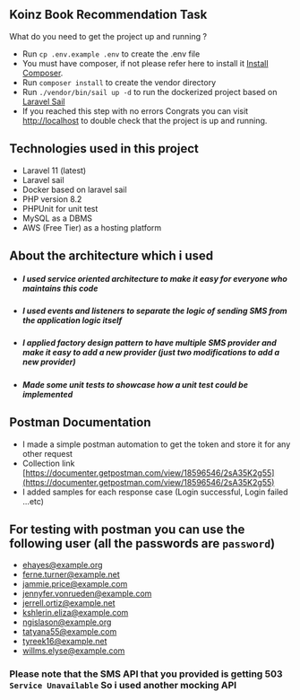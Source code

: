 

## Koinz Book Recommendation Task

What do you need to get the project up and running ?

- Run `cp .env.example .env` to create the .env file
- You must have composer, if not please refer here to install it [Install Composer](https://getcomposer.org/download/).
- Run `composer install` to create the vendor directory
- Run `./vendor/bin/sail up -d` to run the dockerized project based on [Laravel Sail](https://laravel.com/docs/11.x/sail)
- If you reached this step with no errors Congrats you can visit [http://localhost](http://localhost) to double check that the project is up and running.



## Technologies used in this project

- Laravel 11 (latest)
- Laravel sail
- Docker based on laravel sail
- PHP version 8.2
- PHPUnit for unit test
- MySQL as a DBMS
- AWS (Free Tier) as a hosting platform

## About the architecture which i used
- ##### I used service oriented architecture to make it easy for everyone who maintains this code
- ##### I used events and listeners to separate the logic of sending SMS from the application logic itself
- ##### I applied factory design pattern to have multiple SMS provider and make it easy to add a new provider (just two modifications to add a new provider)
- ##### Made some unit tests to showcase how a unit test could be implemented

## Postman Documentation
- I made a simple postman automation to get the token and store it for any other request
- Collection link [https://documenter.getpostman.com/view/18596546/2sA35K2g55](https://documenter.getpostman.com/view/18596546/2sA35K2g55)
- I added samples for each response case (Login successful, Login failed ...etc)

## For testing with postman you can use the following user (all the passwords are `password`)

- ehayes@example.org
- ferne.turner@example.net
- jammie.price@example.com
- jennyfer.vonrueden@example.com
- jerrell.ortiz@example.net
- kshlerin.eliza@example.com
- ngislason@example.org
- tatyana55@example.com
- tyreek16@example.net
- willms.elyse@example.com


### Please note that the SMS API that you provided is getting 503 `Service Unavailable` So i used another mocking API
